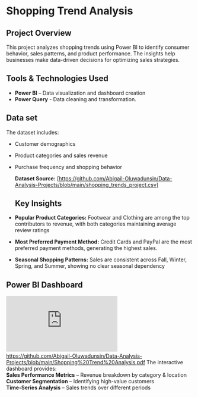 # Shopping Trend Analysis
## Project Overview
This project analyzes shopping trends using Power BI to identify consumer behavior, sales patterns, and product performance. The insights help businesses make data-driven decisions for optimizing sales strategies. 

## Tools & Technologies Used  
- **Power BI** – Data visualization and dashboard creation
- **Power Query** - Data cleaning and transformation.

##   Data set
The dataset includes:  
- Customer demographics  
- Product categories and sales revenue  
- Purchase frequency and shopping behavior

   **Dataset Source:** [https://github.com/Abigail-Oluwadunsin/Data-Analysis-Projects/blob/main/shopping_trends_project.csv]

   ## Key Insights
- **Popular Product Categories:** Footwear and Clothing are among the top contributors to revenue, with both categories maintaining average review ratings 
- **Most Preferred Payment Method:** Credit Cards and PayPal are the most preferred payment methods, generating the highest sales. 
- **Seasonal Shopping Patterns:** Sales are consistent across Fall, Winter, Spring, and Summer, showing no clear seasonal dependency

## Power BI Dashboard  
![Dashboard Preview](https://github.com/Abigail-Oluwadunsin/Data-Analysis-Projects/blob/main/Shopping%20Trend%20Analysis.pdf)  
https://github.com/Abigail-Oluwadunsin/Data-Analysis-Projects/blob/main/Shopping%20Trend%20Analysis.pdf
The interactive dashboard provides:  
**Sales Performance Metrics** – Revenue breakdown by category & location  
**Customer Segmentation** – Identifying high-value customers  
**Time-Series Analysis** – Sales trends over different periods  
